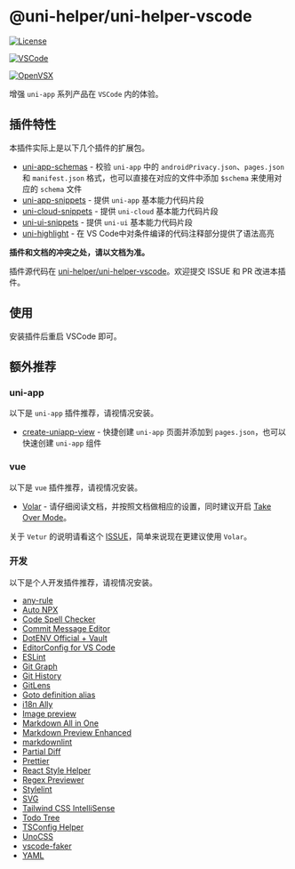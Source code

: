 # @uni-helper/uni-helper-vscode

[![License](https://img.shields.io/github/license/uni-helper/uni-helper-vscode)](https://github.com/uni-helper/uni-helper-vscode/blob/main/LICENSE)

[![VSCode](https://vsmarketplacebadge.apphb.com/version-short/uni-helper.uni-helper-vscode.png)](https://marketplace.visualstudio.com/items?itemName=uni-helper.uni-helper-vscode)

[![OpenVSX](https://img.shields.io/badge/dynamic/json?color=brightgreen&label=OpenVSX&query=%24.version&url=https%3A%2F%2Fopen-vsx.org%2Fapi%2Funi-helper%2Funi-helper-vscode)](https://open-vsx.org/extension/uni-helper/uni-helper-vscode)

增强 `uni-app` 系列产品在 `VSCode` 内的体验。

## 插件特性

本插件实际上是以下几个插件的扩展包。

- [uni-app-schemas](https://marketplace.visualstudio.com/items?itemName=uni-helper.uni-app-schemas-vscode) - 校验 `uni-app` 中的 `androidPrivacy.json`、`pages.json` 和 `manifest.json` 格式，也可以直接在对应的文件中添加 `$schema` 来使用对应的 `schema` 文件
- [uni-app-snippets](https://marketplace.visualstudio.com/items?itemName=uni-helper.uni-app-snippets-vscode) - 提供 `uni-app` 基本能力代码片段
- [uni-cloud-snippets](https://marketplace.visualstudio.com/items?itemName=uni-helper.uni-cloud-snippets-vscode) - 提供 `uni-cloud` 基本能力代码片段
- [uni-ui-snippets](https://marketplace.visualstudio.com/items?itemName=uni-helper.uni-ui-snippets-vscode) - 提供 `uni-ui` 基本能力代码片段
- [uni-highlight](https://marketplace.visualstudio.com/items?itemName=uni-helper.uni-highlight-vscode) - 在 VS Code中对条件编译的代码注释部分提供了语法高亮

**插件和文档的冲突之处，请以文档为准。**

插件源代码在 [uni-helper/uni-helper-vscode](https://github.com/uni-helper/uni-helper-vscode)。欢迎提交 ISSUE 和 PR 改进本插件。

## 使用

安装插件后重启 VSCode 即可。

## 额外推荐

### uni-app

以下是 `uni-app` 插件推荐，请视情况安装。

- [create-uniapp-view](https://marketplace.visualstudio.com/items?itemName=mrmaoddxxaa.create-uniapp-view) - 快捷创建 `uni-app` 页面并添加到 `pages.json`，也可以快速创建 `uni-app` 组件

### vue

以下是 `vue` 插件推荐，请视情况安装。

- [Volar](https://marketplace.visualstudio.com/items?itemName=vue.volar) - 请仔细阅读文档，并按照文档做相应的设置，同时建议开启 [Take Over Mode](https://github.com/johnsoncodehk/volar/discussions/471)。

关于 `Vetur` 的说明请看这个 [ISSUE](https://github.com/vuejs/vetur/issues/3476)，简单来说现在更建议使用 `Volar`。

### 开发

以下是个人开发插件推荐，请视情况安装。

- [any-rule](https://marketplace.visualstudio.com/items?itemName=russell.any-rule)
- [Auto NPX](https://marketplace.visualstudio.com/items?itemName=antfu.auto-npx)
- [Code Spell Checker](https://marketplace.visualstudio.com/items?itemName=streetsidesoftware.code-spell-checker)
- [Commit Message Editor](https://marketplace.visualstudio.com/items?itemName=adam-bender.commit-message-editor)
- [DotENV Official + Vault](https://marketplace.visualstudio.com/items?itemName=dotenv.dotenv-vscode)
- [EditorConfig for VS Code](https://marketplace.visualstudio.com/items?itemName=EditorConfig.EditorConfig)
- [ESLint](https://marketplace.visualstudio.com/items?itemName=dbaeumer.vscode-eslint)
- [Git Graph](https://marketplace.visualstudio.com/items?itemName=mhutchie.git-graph)
- [Git History](https://marketplace.visualstudio.com/items?itemName=donjayamanne.githistory)
- [GitLens](https://marketplace.visualstudio.com/items?itemName=eamodio.gitlens)
- [Goto definition alias](https://marketplace.visualstudio.com/items?itemName=antfu.goto-alias)
- [i18n Ally](https://marketplace.visualstudio.com/items?itemName=Lokalise.i18n-ally)
- [Image preview](https://marketplace.visualstudio.com/items?itemName=kisstkondoros.vscode-gutter-preview)
- [Markdown All in One](https://marketplace.visualstudio.com/items?itemName=yzhang.markdown-all-in-one)
- [Markdown Preview Enhanced](https://marketplace.visualstudio.com/items?itemName=shd101wyy.markdown-preview-enhanced)
- [markdownlint](https://marketplace.visualstudio.com/items?itemName=DavidAnson.vscode-markdownlint)
- [Partial Diff](https://marketplace.visualstudio.com/items?itemName=ryu1kn.partial-diff)
- [Prettier](https://marketplace.visualstudio.com/items?itemName=esbenp.prettier-vscode)
- [React Style Helper](https://marketplace.visualstudio.com/items?itemName=iceworks-team.iceworks-style-helper)
- [Regex Previewer](https://marketplace.visualstudio.com/items?itemName=chrmarti.regex)
- [Stylelint](https://marketplace.visualstudio.com/items?itemName=stylelint.vscode-stylelint)
- [SVG](https://marketplace.visualstudio.com/items?itemName=jock.svg)
- [Tailwind CSS IntelliSense](https://marketplace.visualstudio.com/items?itemName=bradlc.vscode-tailwindcss)
- [Todo Tree](https://marketplace.visualstudio.com/items?itemName=Gruntfuggly.todo-tree)
- [TSConfig Helper](https://marketplace.visualstudio.com/items?itemName=johnsoncodehk.vscode-tsconfig-helper)
- [UnoCSS](https://marketplace.visualstudio.com/items?itemName=antfu.unocss)
- [vscode-faker](https://marketplace.visualstudio.com/items?itemName=deerawan.vscode-faker)
- [YAML](https://marketplace.visualstudio.com/items?itemName=redhat.vscode-yaml)

